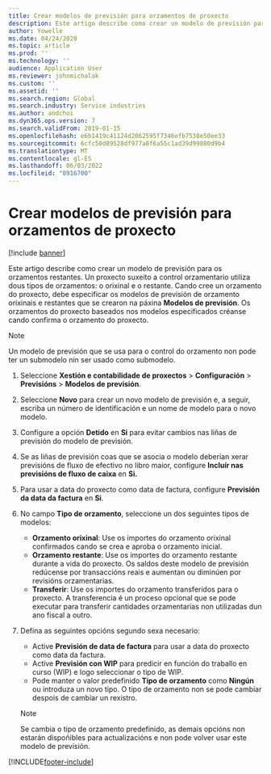```yaml
---
title: Crear modelos de previsión para orzamentos de proxecto
description: Este artigo describe como crear un modelo de previsión para os orzamentos restantes.
author: Yowelle
ms.date: 04/24/2020
ms.topic: article
ms.prod: ''
ms.technology: ''
audience: Application User
ms.reviewer: johnmichalak
ms.custom: ''
ms.assetid: ''
ms.search.region: Global
ms.search.industry: Service industries
ms.author: andchoi
ms.dyn365.ops.version: 7
ms.search.validFrom: 2019-01-15
ms.openlocfilehash: e6b1419c41124d2062595f7346efb7538e50ee33
ms.sourcegitcommit: 6cfc50d89528df977a8f6a55c1ad39d99800d9b4
ms.translationtype: MT
ms.contentlocale: gl-ES
ms.lasthandoff: 06/03/2022
ms.locfileid: "8916700"
---
```

# <a name="create-forecast-models-for-project-budgets"></a>Crear modelos de previsión para orzamentos de proxecto 

[!include [banner](../includes/banner.md)]

Este artigo describe como crear un modelo de previsión para os orzamentos restantes. Un proxecto suxeito a control orzamentario utiliza dous tipos de orzamentos: o orixinal e o restante. Cando cree un orzamento do proxecto, debe especificar os modelos de previsión de orzamento orixinais e restantes que se crearon na páxina **Modelos de previsión**. Os orzamentos do proxecto baseados nos modelos especificados créanse cando confirma o orzamento do proxecto.

> [!NOTE]
> Un modelo de previsión que se usa para o control do orzamento non pode ter un submodelo nin ser usado como submodelo.

1. Seleccione **Xestión e contabilidade de proxectos** > **Configuración** > **Previsións**  > **Modelos de previsión**.
2. Seleccione **Novo** para crear un novo modelo de previsión e, a seguir, escriba un número de identificación e un nome de modelo para o novo modelo. 
3. Configure a opción **Detido** en **Si** para evitar cambios nas liñas de previsión do modelo de previsión. 
4. Se as liñas de previsión coas que se asocia o modelo deberían xerar previsións de fluxo de efectivo no libro maior, configure **Incluír nas previsións de fluxo de caixa** en **Si.** 
5. Para usar a data do proxecto como data de factura, configure **Previsión da data da factura** en **Si**. 
6. No campo **Tipo de orzamento**, seleccione un dos seguintes tipos de modelos:

   - **Orzamento orixinal**: Use os importes do orzamento orixinal confirmados cando se crea e aproba o orzamento inicial.
   - **Orzamento restante**: Use os importes do orzamento restante durante a vida do proxecto. Os saldos deste modelo de previsión redúcense por transaccións reais e aumentan ou diminúen por revisións orzamentarias.
   - **Transferir**: Use os importes do orzamento transferidos para o proxecto. A transferencia é un proceso opcional que se pode executar para transferir cantidades orzamentarias non utilizadas dun ano fiscal a outro.

7. Defina as seguintes opcións segundo sexa necesario:

   - Active **Previsión de data de factura** para usar a data do proxecto como data da factura.
   - Active **Previsión con WIP** para predicir en función do traballo en curso (WIP) e logo seleccionar o tipo de WIP. 
   - Pode manter o valor predefinido **Tipo de orzamento** como **Ningún** ou introduza un novo tipo. O tipo de orzamento non se pode cambiar despois de cambiar un rexistro.     
    > [!NOTE]
    > Se cambia o tipo de orzamento predefinido, as demais opcións non estarán dispoñibles para actualizacións e non pode volver usar este modelo de previsión. 
   


 



[!INCLUDE[footer-include](../includes/footer-banner.md)]